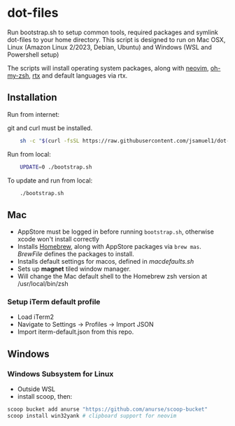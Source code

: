 # dot-files

Run bootstrap.sh to setup common tools, required packages and symlink dot-files to your home directory.
This script is designed to run on Mac OSX, Linux (Amazon Linux 2/2023, Debian, Ubuntu) and Windows (WSL and Powershell setup)

The scripts will install operating system packages, along with [neovim](https://github.com/neovim/neovim), [oh-my-zsh](https://ohmyz.sh/), [rtx](https://github.com/jdx/rtx) and default languages via rtx.

## Installation

Run from internet:

git and curl must be installed.

```sh
    sh -c "$(curl -fsSL https://raw.githubusercontent.com/jsamuel1/dot-files/main/bootstrap.sh)"
```

Run from local:

```sh
    UPDATE=0 ./bootstrap.sh
```

To update and run from local:

```sh
    ./bootstrap.sh
```

## Mac

- AppStore must be logged in before running `bootstrap.sh`, otherwise xcode won't install correctly
- Installs [Homebrew](https://brew.sh/), along with AppStore packages via `brew mas`.  
*BrewFile* defines the packages to install.
- Installs default settings for macos, defined in *macdefaults.sh*
- Sets up **magnet** tiled window manager.
- Will change the Mac default shell to the Homebrew zsh version at /usr/local/bin/zsh

### Setup iTerm default profile

- Load iTerm2
- Navigate to Settings -> Profiles -> Import JSON
- Import iterm-default.json from this repo.

## Windows

### Windows Subsystem for Linux

- Outside WSL
- install scoop, then:

```PowerShell
scoop bucket add anurse "https://github.com/anurse/scoop-bucket"
scoop install win32yank # clipboard support for neovim
```

